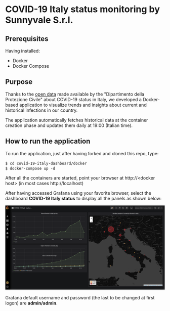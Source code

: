 # COVID-19 Italy status monitoring by Sunnyvale S.r.l.

## Prerequisites

Having installed:
- Docker
- Docker Compose 

## Purpose

Thanks to the [open data](https://github.com/pcm-dpc/COVID-19) made available by the "Dipartimento della Protezione Civile" about COVID-19 status in Italy, we developed a Docker-based application to visualize trends and insights about current and historical infections in our country.

The application automatically fetches historical  data at the container creation phase and updates them daily at 19:00 (Italian time).

## How to run the application

To run the application, just after having forked and cloned this repo, type:

```console
$ cd covid-19-italy-dashboard/docker
$ docker-compose up -d
```

After all the containers are started, point your browser at http://\<docker host\> (in most cases http://localhost)

After having accessed Grafana using your favorite browser, select the dashboard **COVID-19 Italy status** to display all the panels as shown below:

![alt](img/home.png)

Grafana default username and password (the last to be changed at first logon) are **admin/admin**.